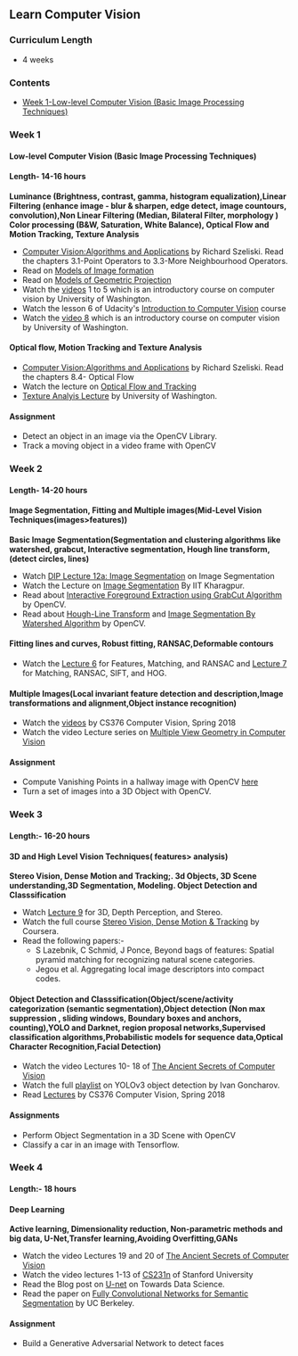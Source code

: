 ## Learn Computer Vision
### Curriculum Length
- 4 weeks
### Contents
  - [Week 1-Low-level Computer Vision (Basic Image Processing Techniques) ](https://github.com/soumyadip1995/Computer_vision_in_4_weeks/edit/master/README.md/###Week_1)
### Week 1
#### Low-level Computer Vision (Basic Image Processing Techniques) 
#### Length- 14-16 hours
**Luminance (Brightness, contrast, gamma, histogram equalization),Linear Filtering (enhance image - blur & sharpen, edge detect, image countours, convolution),Non Linear Filtering (Median, Bilateral Filter, morphology )
Color processing (B&W, Saturation, White Balance), Optical Flow and Motion Tracking, Texture Analysis**
  - [Computer Vision:Algorithms and Applications](http://szeliski.org/Book/drafts/SzeliskiBook_20100903_draft.pdf) by Richard Szeliski. Read the chapters 3.1-Point Operators to 3.3-More Neighbourhood Operators.
  - Read on [Models of Image formation](http://homepages.inf.ed.ac.uk/rbf/CVonline/LOCAL_COPIES/MARBLE/low/fundamentals/models.htm)
  - Read on [Models of Geometric Projection](http://homepages.inf.ed.ac.uk/rbf/CVonline/LOCAL_COPIES/MARBLE/low/fundamentals/geomet.htm)
  - Watch the [videos](https://www.youtube.com/watch?v=-nt80JUNwlw&list=PLjMXczUzEYcHvw5YYSU92WrY8IwhTuq7p&index=2) 1 to 5 which is an  introductory course on computer vision by University of Washington.
  - Watch the lesson 6 of Udacity's [Introduction to Computer Vision](https://www.udacity.com/course/introduction-to-computer-vision--ud810) course
  - Watch the [video 8](https://www.youtube.com/watch?v=a-v5_8VGV0A&list=PLjMXczUzEYcHvw5YYSU92WrY8IwhTuq7p&index=8) which is an introductory course on computer vision by University of Washington.
 #### Optical flow, Motion Tracking and Texture Analysis
  - [Computer Vision:Algorithms and Applications](http://szeliski.org/Book/drafts/SzeliskiBook_20100903_draft.pdf) by Richard Szeliski. Read the chapters 8.4- Optical Flow
  - Watch the lecture on [Optical Flow and Tracking](https://www.youtube.com/watch?v=wC8hXuHsHAQ&list=PLvqB6_mDBCdlnT84LK_NvbOqcXLlOTR8j&index=6&t=0s)
  - [Texture Analyis Lecture](https://courses.cs.washington.edu/courses/cse455/09wi/Lects/lect12.pdf) by University of Washington.
  
#### Assignment
  - Detect an object in an image via the OpenCV Library.
  - Track a moving object in a video frame with OpenCV
  
### Week 2
#### Length- 14-20 hours
#### Image Segmentation, Fitting and Multiple images(Mid-Level Vision Techniques(images>features))
**Basic Image Segmentation(Segmentation and clustering algorithms like watershed, grabcut, Interactive segmentation, Hough line transform,(detect circles, lines)**

  - Watch [DIP Lecture 12a: Image Segmentation](https://www.youtube.com/watch?v=ZF-3aORwEc0) on Image Segmentation
  - Watch the Lecture on [Image Segmentation](https://www.youtube.com/watch?v=3qJej6wgezA) By IIT Kharagpur.
  - Read about [Interactive Foreground Extraction using GrabCut Algorithm](https://opencv-python-tutroals.readthedocs.io/en/latest/py_tutorials/py_imgproc/py_grabcut/py_grabcut.html) by OpenCV.
  - Read about [Hough-Line Transform](https://opencv-python-tutroals.readthedocs.io/en/latest/py_tutorials/py_imgproc/py_houghlines/py_houghlines.html) and [Image Segmentation By Watershed Algorithm](https://opencv-python-tutroals.readthedocs.io/en/latest/py_tutorials/py_imgproc/py_watershed/py_watershed.html) by OpenCV.
  
#### Fitting lines and curves, Robust fitting, RANSAC,Deformable contours
   - Watch the [Lecture 6](https://www.youtube.com/watch?v=bn4KHa_zWuQ&list=PLjMXczUzEYcHvw5YYSU92WrY8IwhTuq7p&index=6) for Features, Matching, and RANSAC and [Lecture 7](https://www.youtube.com/watch?v=taty6lPVcmA&list=PLjMXczUzEYcHvw5YYSU92WrY8IwhTuq7p&index=7) for Matching, RANSAC, SIFT, and HOG.
#### Multiple Images(Local invariant feature detection and description,Image transformations and alignment,Object instance recognition)
   - Watch the [videos](http://vision.cs.utexas.edu/376-spring2018/#Tues_May_1) by CS376 Computer Vision, Spring 2018
   - Watch the video Lecture series on [Multiple View Geometry in Computer Vision](https://www.youtube.com/playlist?list=PLyH-5mHPFffFvCCZcbdWXAb_cTy4ZG3Dj)
#### Assignment
   - Compute Vanishing Points in a hallway image with OpenCV [here]()
   - Turn a set of images into a 3D Object with OpenCV.
   
### Week 3
#### Length:- 16-20 hours
#### 3D and High Level Vision Techniques( features> analysis)
**Stereo Vision, Dense Motion and Tracking;. 3d Objects, 3D Scene understanding,3D Segmentation, Modeling. Object Detection and Classsification**
 
   - Watch [Lecture 9](https://www.youtube.com/watch?v=AA8FEwutsVk&list=PLjMXczUzEYcHvw5YYSU92WrY8IwhTuq7p&index=9) for 3D, Depth Perception, and Stereo.
   - Watch the full course [Stereo Vision, Dense Motion & Tracking](https://www.coursera.org/learn/stereovision-motion-tracking) by Coursera.
   - Read the following papers:-
      - S Lazebnik, C Schmid, J Ponce, Beyond bags of features: Spatial pyramid matching for recognizing natural scene categories.
      - Jegou et al. Aggregating local image descriptors into compact codes.
#### Object Detection and Classsification(Object/scene/activity categorization (semantic segmentation),Object detection (Non max suppression , sliding windows, Boundary boxes and anchors, counting),YOLO and Darknet, region proposal networks,Supervised classification algorithms,Probabilistic models for sequence data,Optical Character Recognition,Facial Detection)

   - Watch the video Lectures 10- 18 of [The Ancient Secrets of Computer Vision](https://www.youtube.com/playlist?list=PLjMXczUzEYcHvw5YYSU92WrY8IwhTuq7p) 
   - Watch  the full [playlist](https://www.youtube.com/playlist?list=PLZBN9cDu0MSk4IFFnTOIDihvhnHWhAa8W) on YOLOv3 object detection by Ivan Goncharov.
   - Read [Lectures](http://vision.cs.utexas.edu/376-spring2018/#Tues_May_1) by CS376 Computer Vision, Spring 2018

#### Assignments
   - Perform Object Segmentation in a 3D Scene with OpenCV
   - Classify a car in an image with Tensorflow.

### Week 4
#### Length:- 18 hours
#### Deep Learning
**Active learning, Dimensionality reduction, Non-parametric methods and big data, U-Net,Transfer learning,Avoiding Overfitting,GANs**
   
   - Watch the video Lectures 19 and 20 of [The Ancient Secrets of Computer Vision](https://www.youtube.com/playlist?list=PLjMXczUzEYcHvw5YYSU92WrY8IwhTuq7p)
   - Watch the video lectures 1-13 of [CS231n](https://www.youtube.com/playlist?list=PL3FW7Lu3i5JvHM8ljYj-zLfQRF3EO8sYv) of Stanford University
   - Read the Blog post on [U-net](https://towardsdatascience.com/u-net-b229b32b4a71) on Towards Data Science.
   - Read the paper on [Fully Convolutional Networks for Semantic Segmentation](https://people.eecs.berkeley.edu/~jonlong/long_shelhamer_fcn.pdf) by UC Berkeley.

#### Assignment
   - Build a Generative Adversarial Network to detect faces
